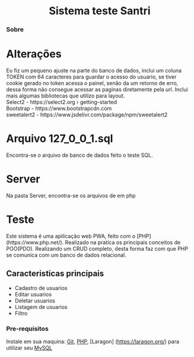 <h1 align="center">Sistema teste Santri</h1>

### Sobre
<h1>Alterações</h1>
<p>Eu fiz um pequeno ajuste na parte do banco de dados, inclui um coluna TOKEN com 64 caracteres para guardar o acesso do usuario, se tiver cookie gerado no token acessa o painel, senão da um retorno de erro, dessa forma não consegue acessar as paginas diretamente pela url.
Inclui mais algumas bibliotecas que utilizo para layout.
<br>
Select2 - https://select2.org › getting-started
<br>
Bootstrap - https://www.bootstrapcdn.com
<br>
sweetalert2 - https://www.jsdelivr.com/package/npm/sweetalert2
</p>
<h1>Arquivo 127_0_0_1.sql</h1>
<p>Encontra-se o arquivo de banco de dados feito o teste SQL.</p>
<h1>Server</h1>
<p>Na pasta Server, encontra-se os arquivos de em php</p>
<h1>Teste</h1>
<p>Este sistema é uma apilicação web PWA, feito com o [PHP](https://www.php.net/). 
Realizado na pratica os principais conceitos de POO(PDO). Realizando um CRUD completo, 
desta forma faz com que PHP se comunica com um banco de dados relacional.</p>

## Caracteristicas principais

- Cadastro de usuarios
- Editar usuarios
- Deletar usuarios
- Listagem de usuarios
- Filtro


### Pre-requisitos

Instale em sua maquina:
[Git](https://git-scm.com/),
[PHP](https://www.php.net/),
[Laragon] (https://laragon.org/) para utilizar seu [MySQL](https://www.mysql.com/)
